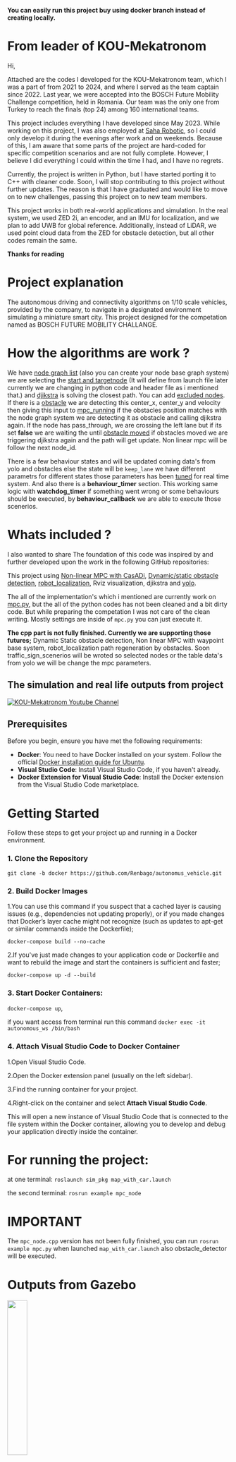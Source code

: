 **You can easily run this project buy using docker branch instead of creating locally.**

# From leader of KOU-Mekatronom
Hi,

Attached are the codes I developed for the KOU-Mekatronom team, which I was a part of from 2021 to 2024, and where I served as the team captain since 2022. Last year, we were accepted into the BOSCH Future Mobility Challenge competition, held in Romania. Our team was the only one from Turkey to reach the finals (top 24) among 160 international teams.

This project includes everything I have developed since May 2023. While working on this project, I was also employed at [Saha Robotic](https://www.linkedin.com/company/saha-robotik/mycompany/), so I could only develop it during the evenings after work and on weekends. Because of this, I am aware that some parts of the project are hard-coded for specific competition scenarios and are not fully complete. However, I believe I did everything I could within the time I had, and I have no regrets.

Currently, the project is written in Python, but I have started porting it to C++ with cleaner code. Soon, I will stop contributing to this project without further updates. The reason is that I have graduated and would like to move on to new challenges, passing this project on to new team members.

This project works in both real-world applications and simulation. In the real system, we used ZED 2i, an encoder, and an IMU for localization, and we plan to add UWB for global reference. Additionally, instead of LiDAR, we used point cloud data from the ZED for obstacle detection, but all other codes remain the same.

**Thanks for reading**

# Project explanation

The autonomous driving  and connectivity algorithms on 1/10 scale vehicles, provided by the company, to navigate in a designated environment simulating a miniature smart city. This project designed for the competation named as BOSCH FUTURE MOBILITY CHALLANGE. 

# How the algorithms are work ?

We have [node graph list](https://github.com/Renbago/autonomus_vehicle/blob/main/src/example/config/fixed2.graphml) (also you can create your node base graph system)
we are selecting the [start and targetnode](https://github.com/Renbago/autonomus_vehicle/blob/ba1dc0e1d733606ee26514bc1f55c89231d02a76/src/example/include/mekatronom/MpcNode.hpp#L94-L95) (It will define from launch file later currently we are changing in python code and header file as i mentioned that.) and [djikstra](https://github.com/Renbago/autonomus_vehicle/blob/main/src/example/include/mekatronom/utilities/djikstra.h) is solving the closest path. You can add [excluded nodes](https://github.com/Renbago/autonomus_vehicle/blob/ba1dc0e1d733606ee26514bc1f55c89231d02a76/src/example/include/mekatronom/MpcNode.hpp#L97C1-L97C55). If there is a [obstacle](https://github.com/Renbago/autonomus_vehicle/tree/main/src/obstacle_detector) we are detecting this center_x, center_y and velocity then giving this input to [mpc_running](https://github.com/Renbago/autonomus_vehicle/blob/ba1dc0e1d733606ee26514bc1f55c89231d02a76/src/example/include/mekatronom/utilities/mpc_running.h#L181) if the obstacles position matches with the node graph system we are detecting it as obstacle and calling djikstra again. If the node has pass_through, we are crossing the left lane but if its set **false** we are waiting the until [obstacle moved](https://github.com/Renbago/autonomus_vehicle/blob/5e3e2af504190099f591417b3469074eb4eb44af/src/example/include/mekatronom/utilities/traffic_sign_manager.h#L41C1-L41C59) if obstacles moved we are triggering djikstra again and the path will get update. Non linear mpc will be follow the next node_id. 

There is a few behaviour states and will be updated coming data's from yolo and obstacles else the state will be ```keep_lane``` we have different parametrs for different states those parameters has been [tuned](https://github.com/Renbago/autonomus_vehicle/blob/ba1dc0e1d733606ee26514bc1f55c89231d02a76/src/example/include/mekatronom/utilities/mpc_start_setting.h#L54-L84) for real time system. And also there is a **behaviour_timer** section. This working same logic with **watchdog_timer** if something went wrong or some behaviours should be executed, by **behaviour_callback** we are able to execute those scenerios. 

# Whats included ? 
I also wanted to share The foundation of this code was inspired by and further developed upon the work in the following GitHub repositories:

This project using [Non-linear MPC with CasADi](https://github.com/MMehrez/MPC-and-MHE-implementation-in-MATLAB-using-Casadi/tree/master/workshop_github), [Dynamic/static obstacle detection](https://github.com/jk-ethz/obstacle_detector), [robot_localization](https://github.com/cra-ros-pkg/robot_localization), Rviz visualization, djikstra and [yolo](https://github.com/ultralytics/ultralytics). 

The all of the implementation's which i mentioned are currently work on [mpc.py](https://github.com/Renbago/autonomus_vehicle/blob/devel/src/example/src/mpc.py),
but the all of the python codes has not been cleaned and a bit dirty code. But while preparing the competation I was not care of the clean writing. Mostly settings are inside of ```mpc.py``` you can just execute it. 

**The cpp part is not fully finished. Currently we are supporting those futures;**
Dynamic Static obstacle detection, Non linear MPC with waypoint base system, robot_localization path regeneration by obstacles. Soon traffic_sign_scenerios will be wroted so selected nodes or the table data's from yolo we will be change the mpc parameters.

## The simulation and real life outputs from project

 [![KOU-Mekatronom Youtube Channel](https://youtube.com/playlist?list=PLDE_vDxu0Gkk-s3ndTqIScKTHSvL8dt0m&si=bbp9Qc9xVI-1Tctj)](https://youtube.com/playlist?list=PLDE_vDxu0Gkk-s3ndTqIScKTHSvL8dt0m&si=bbp9Qc9xVI-1Tctj) 

## Prerequisites

Before you begin, ensure you have met the following requirements:

- **Docker**: You need to have Docker installed on your system. Follow the official [Docker installation guide for Ubuntu](https://docs.docker.com/engine/install/ubuntu/).
- **Visual Studio Code**: Install Visual Studio Code, if you haven't already.
- **Docker Extension for Visual Studio Code**: Install the Docker extension from the Visual Studio Code marketplace.

# Getting Started

Follow these steps to get your project up and running in a Docker environment.

### 1. Clone the Repository
```git clone -b docker https://github.com/Renbago/autonomus_vehicle.git```

### 2. Build Docker Images

1.You can use this command if you suspect that a cached layer is causing issues (e.g., dependencies not updating properly), or if you made changes that Docker’s layer cache might not recognize (such as updates to apt-get or similar commands inside the Dockerfile);

```docker-compose build --no-cache```

2.If you've just made changes to your application code or Dockerfile and want to rebuild the image and start the containers is sufficient and faster;

```docker-compose up -d --build``` 

### 3. Start Docker Containers:
```docker-compose up```,

if you want access from terminal run this command ```docker exec -it autonomous_ws /bin/bash```

### 4. Attach Visual Studio Code to Docker Container

1.Open Visual Studio Code.

2.Open the Docker extension panel (usually on the left sidebar).

3.Find the running container for your project.

4.Right-click on the container and select **Attach Visual Studio Code**.

This will open a new instance of Visual Studio Code that is connected to the file system within the Docker container, allowing you to develop and debug your application directly inside the container.

# For running the project:
at one terminal:
```roslaunch sim_pkg map_with_car.launch``` 

the second terminal:
```rosrun example mpc_node```

# IMPORTANT
The ```mpc_node.cpp``` version has not been fully finished, you can run ```rosrun example mpc.py``` when launched ```map_with_car.launch``` also obstacle_detector will be executed.

#

# Outputs from Gazebo

<img src="https://github.com/ECC-BFMC/Simulator/blob/main/Picture1.png" width=30% height=30%>

# From new parkour:

<img src="https://github.com/KOU-Mekatronom/Simulator/blob/main/parkour.png" width=30% height=30%>

# From added RVIZ:

<img src="https://github.com/KOU-Mekatronom/Simulator/blob/main/rviz.png" width=30% height=30%>

# Traffic lights plugin:

<img src="https://github.com/KOU-Mekatronom/Simulator/blob/main/traffic_lights_pkg.gif" width=30% height =30%>

# BFMC Simulator Project

The project contains the entire Gazebo simulator. 
- It can also be used to get a better overview of how the competition is environment looks like
- It can be used in to develop the vehicle state machine
- It can be used to simulate the path planning
- It can be used to set-up a configuration procedure for the real track
- Not suggested for image processing
- Try not to fall in the "continuous simulator developing" trap

From KOU-Mekatronom team:
- It has robot_localization package, you can fuse the gps and IMU data easily.
- Robot_localization package config path is ```src/example/config/ekf_localization.yaml```
- Added urdf and lidar.sdf 
- It has laser_scan now topic name is ```/automobile/scan``` for bostacle_detection.
- Added TF2 package the tf tree visualization ```frames.pdf``` 
- Added traffic lights publisher, ```src/sim_pkg/launch/sublaunchers/traffic_lights.launch```
- In your main code you need to subscribe ``` automobile/trafficlight/master,slave,start topics```


Tips on how to install and work on it, can be found in the 

## The documentation is available in details here:
[Documentation](https://bosch-future-mobility-challenge-documentation.readthedocs-hosted.com/data/simulator.html)

This project includes the algorithms has been made from KOU-Mekatronom::
- It has robot_localization package, you can fuse the gps and IMU data easily.
- Robot_localization package config path is ```src/example/config/ekf_localization.yaml```
- Added urdf and lidar.sdf 
- It has laser_scan now topic name is ```/automobile/scan``` for bostacle_detection.
- Added TF2 package the tf tree visualization ```frames.pdf``` 
- Added traffic lights publisher, ```src/sim_pkg/launch/sublaunchers/traffic_lights.launch```
- In your main code you need to subscribe ``` automobile/trafficlight/master,slave,start topics```

# Contributors
[Mehmet Baha Dursun](https://github.com/Renbago)
